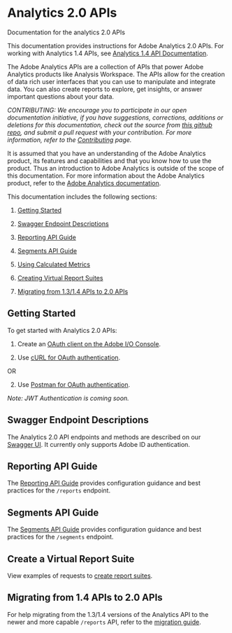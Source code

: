 # Analytics 2.0 APIs
Documentation for the analytics 2.0 APIs

This documentation provides instructions for Adobe Analytics 2.0 APIs. For working with Analytics 1.4 APIs, see [Analytics 1.4 API Documentation](https://github.com/AdobeDocs/analytics-1.4-apis).

The Adobe Analytics APIs are a collection of APIs that power Adobe Analytics products like Analysis Workspace. The APIs allow for the creation of data rich user interfaces that you can use to manipulate and integrate data. You can also create reports to explore, get insights, or answer important questions about your data.  


_CONTRIBUTING: We encourage you to participate in our open documentation initiative, if you have suggestions, corrections, additions or deletions for this documentation, check out the source from [this github repo](https://github.com/AdobeDocs/analytics-2.0-apis), and submit a pull request with your contribution. For more information, refer to the [Contributing](https://github.com/AdobeDocs/analytics-2.0-apis/blob/master/CONTRIBUTING.md) page._

It is assumed that you have an understanding of the Adobe Analytics product, its features and capabilities and that you know how to use the product. Thus an introduction to Adobe Analytics is outside of the scope of this documentation. For more information about the Adobe Analytics product, refer to the [Adobe Analytics documentation](https://marketing.adobe.com/resources/help/en_US/analytics/getting-started/).

This documentation includes the following sections:

1. [Getting Started](#getstart)

1. [Swagger Endpoint Descriptions](#endpoints)

1. [Reporting API Guide](#reporting)

1. [Segments API Guide](#segments)

1. [Using Calculated Metrics](#calcmet)

1. [Creating Virtual Report Suites](#virtual)

1. [Migrating from 1.3/1.4 APIs to 2.0 APIs](#migration)


## <a name="getstart">Getting Started</a>
To get started with Analytics 2.0 APIs:

1. Create an [OAuth client on the Adobe I/O Console](create-oauth-client.md).

2. Use [cURL for OAuth authentication](oauth-curl.md).

OR

2. Use [Postman for OAuth authentication](oauth-postman.md).

_Note: JWT Authentication is coming soon._

## <a name="endpoints">Swagger Endpoint Descriptions</a>
The Analytics 2.0 API endpoints and methods are described on our [Swagger UI](https://adobedocs.github.io/analytics-2.0-apis/). It currently only supports Adobe ID authentication.

## <a name="reporting">Reporting API Guide</a>
The [Reporting API Guide](reporting-guide.md) provides configuration guidance and best practices for the ```/reports``` endpoint.

## <a name="segments">Segments API Guide</a>
The [Segments API Guide](https://github.com/AdobeDocs/analytics-2.0-apis/blob/master/reporting-guide.md) provides configuration guidance and best practices for the ```/segments``` endpoint.

## <a name="virtual">Create a Virtual Report Suite</a>
View examples of requests to [create report suites](virtualreportsuites.md).

## <a name="getstart">Migrating from 1.4 APIs to 2.0 APIs</a>
For help migrating from the 1.3/1.4 versions of the Analytics API to the newer and more capable ```/reports``` API, refer to the [migration guide](migration-guide.md).
